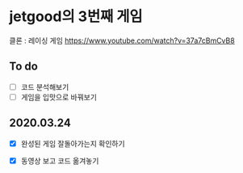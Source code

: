 # jetgood의 3번째 게임

클론 : 레이싱 게임
https://www.youtube.com/watch?v=37a7cBmCvB8


## To do
- [ ] 코드 분석해보기
- [ ] 게임을 입맛으로 바꿔보기

## 2020.03.24
- [x] 완성된 게임 잘돌아가는지 확인하기
- [x] 동영상 보고 코드 옮겨놓기 




